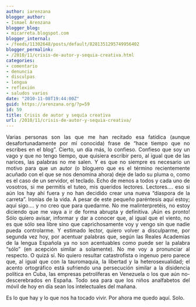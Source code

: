 ```yaml
---
author: iarenzana
blogger_author:
- Ismael Arenzana
blogger_blog:
- micarreta.blogspot.com
blogger_internal:
- /feeds/11302648/posts/default/8281351295749956402
blogger_permalink:
- /2010/11/crisis-de-autor-y-sequia-creativa.html
categories:
- comentario
- denuncia
- disculpas
- lengua
- reflexión
- saludos varios
date: "2010-11-08T19:44:00Z"
guid: https://arenzana.org/?p=59
id: 59
title: Crisis de autor y sequía creativa
url: /2010/11/crisis-de-autor-y-sequia-creativa/
---
```

<p style="text-align: justify;">
  Varias personas son las que me han recitado esa fatídica (aunque desafortunadamente por mí conocida) frase de &#8220;hace tiempo que no escribes en el blog&#8221;. Cierto, un día más, lo confieso. Confieso que soy un vago y que no tengo tiempo, que quisiera escribir pero, al igual que de las narices, las palabras no me salen. Y es que no siempre es necesario un motivo para que un autor (o bloguero que es el término recientemente acuñado con el que se nos denomina ahora) deje de lado su pluma o, como es el caso de un servidor, el teclado. Echo de menos a todos y cada uno de vosotros, si me permitís el tuteo, mis queridos lectores. Lectores&#8230;. eso si aún los hay ahí fuera y no han decidido crear una nueva &#8220;díaspora de la carreta&#8221;. Ironías de la vida. A pesar de este pequeño paréntesis aquí estoy; aquí sigo&#8230;. y no creo que para quedarme. No me malinterpretéis, no estoy diciendo que me vaya a ir de forma abrupta y definitiva. ¡Aún es pronto! Sólo quiero avisar, informar y dar a conocer que, al igual que el viento, no es que sólo sea libre sino que caprichosamente voy y vengo sin que nadie pueda controlarme. Y estimado lector, quiero volver a disculparme, por segunda vez hoy, por acentuar palabras que, según las Reales Academias de la lengua Española ya no son acentuables como puede ser la palabra &#8220;sólo&#8221; (en acepción similar a solamente). No me voy a pronunciar al respecto. O quizá sí. No quiero resultar catastrofista o ingenuo pero parece que, al igual que con la tauromaquia, la libertad y la heterosexualidad; el acento ortográfico está sufriendo una persecución similar a la disidencia política en Cuba, las empresas petrolíferas en Venezuela o los que aún no-descerebrados en España. Todo sea para que los niños analfabetos del móvil de hoy en día sean los intelectuales del mañana.
</p>

<p style="text-align: justify;">
  Es lo que hay y lo que nos ha tocado vivir. Por ahora me quedo aquí. Solo.
</p>